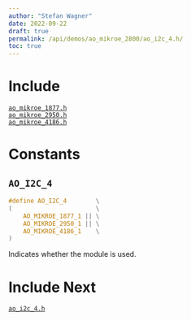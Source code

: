 ```yaml
---
author: "Stefan Wagner"
date: 2022-09-22
draft: true
permalink: /api/demos/ao_mikroe_2800/ao_i2c_4.h/
toc: true
---
```


# Include

[`ao_mikroe_1877.h`](ao_mikroe_1877.h.md) <br/>
[`ao_mikroe_2950.h`](ao_mikroe_2950.h.md) <br/>
[`ao_mikroe_4186.h`](ao_mikroe_4186.h.md)

# Constants

## `AO_I2C_4`

```c
#define AO_I2C_4        \
(                       \
    AO_MIKROE_1877_1 || \
    AO_MIKROE_2950_1 || \
    AO_MIKROE_4186_1    \
)
```

Indicates whether the module is used.

# Include Next

[`ao_i2c_4.h`](../../src/ao_sys_xc32_pic32_i2c/ao_i2c_4.h.md)
